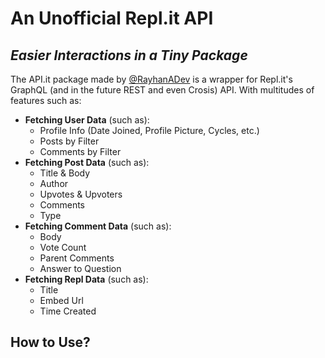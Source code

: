 # **An Unofficial Repl.it API**
## *Easier Interactions in a Tiny Package*

The API.it package made by [@RayhanADev](https://repl.it/@RayhanADev) is a wrapper for Repl.it's GraphQL (and in the future REST and even Crosis) API. With multitudes of features such as:

- **Fetching User Data** (such as):
  - Profile Info (Date Joined, Profile Picture, Cycles, etc.)
  - Posts by Filter
  - Comments by Filter
- **Fetching Post Data** (such as): 
  - Title & Body
  - Author
  - Upvotes & Upvoters
  - Comments
  - Type
- **Fetching Comment Data** (such as): 
  - Body
  - Vote Count
  - Parent Comments
  - Answer to Question
- **Fetching Repl Data** (such as):
  - Title
  - Embed Url
  - Time Created

## **How to Use?**
